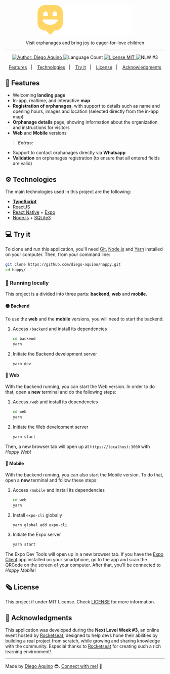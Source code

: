 <p align="center">
  <img src="./.github/logo.svg" alt="Happy" width="300">
</p>
<p align="center">
  Visit orphanages and bring joy to eager-for-love children
</p>

---

<p align="center">
    <a href="https://github.com/diego-aquino">
        <img alt="Author: Diego Aquino" src="https://img.shields.io/badge/author-Diego%20Aquino-FFD666">
    </a>
    <img alt="Language Count" src="https://img.shields.io/github/languages/count/diego-aquino/proffy.svg?color=FFD666">
    <a href="./LICENSE">
        <img alt="License MIT" src="https://img.shields.io/badge/license-MIT-FFD666">
    </a>
    <img alt="NLW #3" src="https://img.shields.io/badge/-NLW%20%233-FFD666">
</p>

<p align="center">
    <a href="#rocket-features">Features</a>&nbsp;&nbsp;&nbsp;|&nbsp;&nbsp;&nbsp;
    <a href="#gear-technologies">Technologies</a>&nbsp;&nbsp;&nbsp;|&nbsp;&nbsp;&nbsp;
    <a href="#computer-try-it">Try it</a>&nbsp;&nbsp;&nbsp;|&nbsp;&nbsp;&nbsp;
    <a href="#newspaper_roll-license">License</a>&nbsp;&nbsp;&nbsp;|&nbsp;&nbsp;&nbsp;
    <a href="#handshake-acknowledgments">Acknowledgments</a>
</p>

<!-- <img alt="Demonstration Gif" src=".github/demo.gif"> -->

## :rocket: Features

- Welcoming **landing page**
- In-app, realtime, and interactive **map**
- **Registration of orphanages**, with support to details such as name and opening hours, images and location (selected directly from the in-app map)
- **Orphanage details** page, showing information about the organization and instructions for visitors
- **Web** and **Mobile** versions

> ***Extras:***
  - Support to contact orphanages directly via **Whatsapp**
  - **Validation** on orphanages registration (to ensure that all entered fields are valid)

## :gear: Technologies

The main technologies used in this project are the following:

- [**TypeScript**](https://www.typescriptlang.org/)
- [ReactJS](https://reactjs.org/)
- [React Native](https://reactnative.dev/) + [Expo](https://expo.io/)
- [Node.js](https://nodejs.org/en/) + [SQLite3](https://www.npmjs.com/package/sqlite3)

## :computer: Try it

To clone and run this application, you'll need [Git](https://git-scm.com/), [Node.js](https://nodejs.org/en/) and [Yarn](https://yarnpkg.com/) installed on your computer. Then, from your command line:
```bash
git clone https://github.com/diego-aquino/happy.git
cd happy/
```

### :wrench: Running locally
This project is a divided into three parts: **backend**, **web** and **mobile**.

#### :yellow_circle: Backend

To use the **web** and the **mobile** versions, you will need to start the backend.

1. Access `/backend` and install its dependencies
    ```bash
    cd backend
    yarn
    ```

2. Initiate the Backend development server
    ```bash
    yarn dev
    ```

#### :large_blue_circle: Web

With the backend running, you can start the Web version. In order to do that, open a **new** terminal and do the following steps:

1. Access `/web` and install its dependencies
    ```bash
    cd web
    yarn
    ```

2. Initiate the Web development server
    ```bash
    yarn start
    ```

Then, a new browser tab will open up at `https://localhost:3000` with *Happy Web*!

#### :red_circle: Mobile

With the backend running, you can also start the Mobile version. To do that, open a **new** terminal and follow these steps:

1. Access `/mobile` and install its dependencies
    ```bash
    cd web
    yarn
    ```
2. Install `expo-cli` globally
    ```bash
    yarn global add expo-cli
    ```

3. Initiate the Expo server
    ```bash
    yarn start
    ```
The Expo Dev Tools will open up in a new browser tab. If you have the [Expo Client](https://expo.io/tools#client) app installed on your smartphone, go to the app and scan the QRCode on the screen of your computer. After that, you'll be connected to *Happy Mobile*!

## :newspaper_roll: License

This project if under MIT License. Check [LICENSE](./LICENSE) for more information.

## :handshake: Acknowledgments

This application was developed during the **Next Level Week #3**, an online event hosted by [Rocketseat](https://rocketseat.com.br/), designed to help devs hone their abilities by building a real project from scratch, while growing and sharing knowledge with the community.
Especial thanks to [Rocketseat](https://rocketseat.com.br/) for creating such a rich learning environment!

---

Made by [Diego Aquino](https://github.com/diego-aquino/) :sunglasses:. [Connect with me!](https://www.linkedin.com/in/diego-aquino) :wave:
